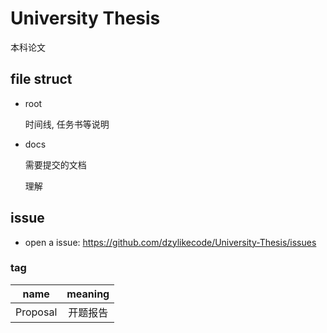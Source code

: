 # University Thesis

本科论文

## file struct

- root

  时间线, 任务书等说明

- docs

  需要提交的文档

  理解

## issue

- open a issue: https://github.com/dzylikecode/University-Thesis/issues

### tag

|   name   | meaning  |
| :------: | :------: |
| Proposal | 开题报告 |
